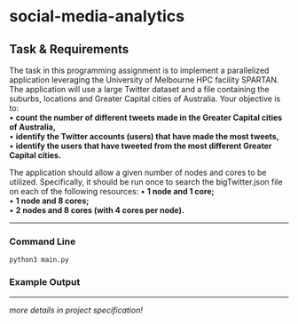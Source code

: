 # social-media-analytics
 
## Task & Requirements
The task in this programming assignment is to implement a parallelized application leveraging the University of Melbourne HPC facility SPARTAN. The application will use a large Twitter dataset and a file containing the suburbs, locations and Greater Capital cities of Australia. Your objective is to:\
• **count the number of different tweets made in the Greater Capital cities of Australia,**\
• **identify the Twitter accounts (users) that have made the most tweets,**\
• **identify the users that have tweeted from the most different Greater Capital cities.**

The application should allow a given number of nodes and cores to be utilized. Specifically, it should be run once to search the bigTwitter.json file on each of the following resources:
• **1 node and 1 core;**\
• **1 node and 8 cores;**\
• **2 nodes and 8 cores (with 4 cores per node).**

***
### Command Line
`python3 main.py`
  
### Example Output

***
_more details in project specification!_
